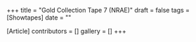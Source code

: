 +++
title = "Gold Collection Tape 7 (NRAE)"
draft = false
tags = [Showtapes]
date = ""

[Article]
contributors = []
gallery = []
+++